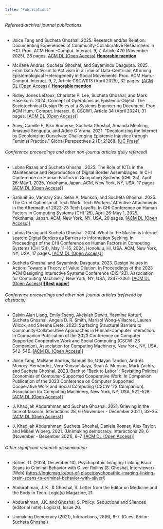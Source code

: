 ```yaml
---
title: "Publications"
---
```

###### Refereed archival journal publications


- Joice Tang and Sucheta Ghoshal. 2025. Research and/as Relation: Documenting Experiences of Community-Collaborative Researchers in HCI. Proc. ACM Hum.-Comput. Interact. 9, 7, Article 470 (November 2025), 28 pages. [ACM DL (Open Access)](https://doi.org/10.1145/3757651) **[Honorable mention](https://programs.sigchi.org/cscw/2025/program/content/210969)**

- McKane Andrus, Sucheta Ghoshal, and Sayamindu Dasgupta. 2025. From Data Activism to Activism in a Time of Data-Centrism: Affirming Epistemological Heterogeneity in Social Movements. Proc. ACM Hum.-Comput. Interact. 9, 2, Article CSCW013 (April 2025), 32 pages. [\[ACM DL (Open Access)\]](https://doi.org/10.1145/3710911) **[Honorable mention](https://programs.sigchi.org/cscw/2025/program/content/211567)**

- Ridley Jones LeDoux, Charlotte P. Lee, Sucheta Ghoshal, and Mark Haselkorn. 2024. Concept of Operations as Epistemic Object: The Sociotechnical Design Roles of a Systems Engineering Document. Proc. ACM Hum.-Comput. Interact. 8, CSCW1, Article 34 (April 2024), 31 pages. [\[ACM DL (Open Access)\]](https://doi.org/10.1145/3637311)

- Acey, Camille E, Siko Bouterse, Sucheta Ghoshal, Amanda Menking, Anasuya Sengupta, and Adele G Vrana. 2021. “Decolonizing the Internet by Decolonizing Ourselves: Challenging Epistemic Injustice through Feminist Practice.” Global Perspectives 2 (1): 21268. [\[UC Press\]](https://doi.org/10.1525/gp.2021.21268)


###### Conference proceedings and other non-journal articles (fully refereed)


- Lubna Razaq and Sucheta Ghoshal. 2025. The Role of ICTs in the Maintenance and Reproduction of Digital Border Assemblages. In CHI Conference on Human Factors in Computing Systems (CHI ’25), April 26-May 1, 2025, Yokohama,Japan. ACM, New York, NY, USA, 17 pages. [\[ACM DL (Open Access)\]](https://doi.org/10.1145/3706598.3713261)

- Samuel So, Vannary Sou, Sean A. Munson, and Sucheta Ghoshal. 2025. The Cruel Optimism of Tech Work: Tech Workers’ Affective Attachments in the Aftermath of 2022-23 Tech Layoffs. In CHI Conference on Human Factors in Computing Systems (CHI ’25), April 26-May 1, 2025, Yokohama, Japan. ACM, New York, NY, USA, 20 pages. [\[ACM DL (Open Access)\]](https://doi.org/10.1145/3706598.3713434)

- Lubna Razaq and Sucheta Ghoshal. 2024. What to the Muslim is Internet search: Digital Borders as Barriers to Information Seeking. In Proceedings of the CHI Conference on Human Factors in Computing Systems (CHI ’24), May 11–16, 2024, Honolulu, HI, USA. ACM, New York, NY, USA, 17 pages. [\[ACM DL (Open Access)\]](https://doi.org/10.1145/3613904.3642770)

- Sucheta Ghoshal and Sayamindu Dasgupta. 2023. Design Values in Action: Toward a Theory of Value Dilution. In Proceedings of the 2023 ACM Designing Interactive Systems Conference (DIS '23). Association for Computing Machinery, New York, NY, USA, 2347–2361. [\[ACM DL (Open Access)\]](https://dl.acm.org/doi/10.1145/3563657.3596122)**[\[Best paper\]](https://dl.acm.org/doi/10.1145/3563657.3596122)**


###### Conference proceedings and other non-journal articles (refereed by abstracts)


- Calvin Alan Liang, Emily Tseng, Akeiylah Dewitt, Yasmine Kotturi, Sucheta Ghoshal, Angela D. R. Smith, Marisol Wong-Villacres, Lauren Wilcox, and Sheena Erete. 2023. Surfacing Structural Barriers to Community-Collaborative Approaches in Human-Computer Interaction. In Companion Publication of the 2023 Conference on Computer Supported Cooperative Work and Social Computing (CSCW '23 Companion). Association for Computing Machinery, New York, NY, USA, 542–546. [\[ACM DL (Open Access)\]](https://doi.org/10.1145/3584931.3611294)

- Joice Tang, McKane Andrus, Samuel So, Udayan Tandon, Andrés Monroy-Hernández, Vera Khovanskaya, Sean A. Munson, Mark Zachry, and Sucheta Ghoshal. 2023. Back to “Back to Labor” : Revisiting Political Economies of Computer-Supported Cooperative Work. In Companion Publication of the 2023 Conference on Computer Supported Cooperative Work and Social Computing (CSCW '23 Companion). Association for Computing Machinery, New York, NY, USA, 522–526. [\[ACM DL (Open Access)\]](https://doi.org/10.1145/3584931.3611285)

- J. Khadijah Abdurahman and Sucheta Ghoshal. 2021. Grieving in the face of fascism. Interactions 28, 6 (November - December 2021), 32–35. [\[ACM DL (Open Access)\]](https://doi.org/10.1145/3490146)

- J. Khadijah Abdurahman, Sucheta Ghoshal, Daniela Rosner, Alex Taylor, and Mikael Wiberg. 2021. (Un)making democracy. Interactions 28, 6 (November - December 2021), 6–7. [\[ACM DL (Open Access)\]](https://doi.org/10.1145/3492905)


###### Other significant research dissemination


- Rollins, O. (2024, December 10). Psychopathic Imaging: Linking Brain Scans to Criminal Behavior with Oliver Rollins (S. Ghoshal, Interviewer) [Web] (https://logicmag.io/out-of-place/psychopathic-imaging-linking-brain-scans-to-criminal-behavior-with-oliver/)

- Abdurahman, J. K., & Ghoshal, S. Letter from the Editor on Medicine and the Body in Tech. Logic(s) Magazine, 21.

- Abdurahman, J.K. and Ghoshal, S. Policy: Seductions and Silences (editorial note). Logic(s), Issue 20. 

- Unmaking Democracy (2021), Interactions, 28(6), 6-7. (Guest Editor: Sucheta Ghoshal)

